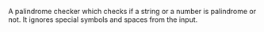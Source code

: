 A palindrome checker which checks if a string or a number is palindrome or not.
It ignores special symbols and spaces from the input.
